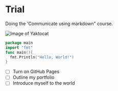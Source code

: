 # Trial

Doing the 'Communicate using markdown" course.

![Image of Yaktocat](https://octodex.github.com/images/yaktocat.png)

``` Go
package main
import "fmt"
func main(){
  fmt.Println("Hello, World!")
}
```

- [ ] Turn on GitHub Pages
- [ ] Outline my portfolio
- [ ] Introduce myself to the world
